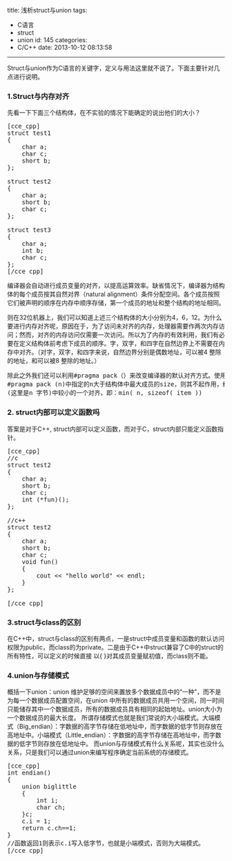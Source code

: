 title: 浅析struct与union
tags:
  - C语言
  - struct
  - union
id: 145
categories:
  - C/C++
date: 2013-10-12 08:13:58
---

Struct与union作为C语言的关键字，定义与用法这里就不说了。下面主要针对几点进行说明。

### 1.Struct与内存对齐

先看一下下面三个结构体，在不实验的情况下能确定的说出他们的大小？
<pre>[cce_cpp]
struct test1
{
    char a;
    char c;
    short b;
};

struct test2
{
    char a;
    short b;
    char c;
};

struct test3
{
    char a;
    int b;
    char c;
};
[/cce_cpp]</pre>
编译器会自动进行成员变量的对齐，以提高运算效率。缺省情况下，编译器为结构体的每个成员按其自然对界（natural alignment）条件分配空间。各个成员按照它们被声明的顺序在内存中顺序存储，第一个成员的地址和整个结构的地址相同。
<!--more-->则在32位机器上，我们可以知道上述三个结构体的大小分别为4，6，12。为什么要进行内存对齐呢，原因在于，为了访问未对齐的内存，处理器需要作两次内存访问；然而，对齐的内存访问仅需要一次访问。所以为了内存的有效利用，我们有必要在定义结构体前考虑下成员的顺序。字，双字，和四字在自然边界上不需要在内存中对齐。（对字，双字，和四字来说，自然边界分别是偶数地址，可以被4 整除的地址，和可以被8 整除的地址。）
<pre>除此之外我们还可以利用#pragma pack（）来改变编译器的默认对齐方式。使用伪指令#pragma pack (n)，编译器将按照n个字节对齐；使用伪指令#pragma pack ()，取消自定义字节对齐方式。注意：如果
#pragma pack (n)中指定的n大于结构体中最大成员的size，则其不起作用，结构体仍然按照size最大的成员进行对界。其对齐的规则是,每个成员按其类型的对齐参数(通常是这个类型的大小)和指定对齐参数
(这里是n 字节)中较小的一个对齐，即：min( n, sizeof( item ))</pre>

### 2\. struct内部可以定义函数吗

答案是对于C++, struct内部可以定义函数，而对于C，struct内部只能定义函数指针。
<pre>[cce_cpp]
//c
struct test2
{
    char a;
    short b;
    char c;
    int (*fun)();
};

//c++
struct test2
{
    char a;
    short b;
    char c;
    void fun()
    {
        cout &lt;&lt; "hello world" &lt;&lt; endl;
    }
};

[/cce_cpp]</pre>

### 3.struct与class的区别

在C++中，struct与class的区别有两点，一是struct中成员变量和函数的默认访问权限为public，而class的为private。二是由于C++中struct兼容了C中的struct的所有特性，可以定义的时候直接
以{ }对其成员变量赋初值，而class则不能。

### 4.union与存储模式

概括一下union：union 维护足够的空间来置放多个数据成员中的“一种”，而不是为每一个数据成员配置空间，在union 中所有的数据成员共用一个空间，同一时间只能储存其中一个数据成员，所有的数据成员具有相同的起始地址。union大小为一个数据成员的最大长度。
所谓存储模式也就是我们常说的大小端模式。大端模式（Big_endian）：字数据的高字节存储在低地址中，而字数据的低字节则存放在高地址中。小端模式（Little_endian）：字数据的高字节存储在高地址中，而字数据的低字节则存放在低地址中。
而union与存储模式有什么关系呢，其实也没什么关系，只是我们可以通过union来编写程序确定当前系统的存储模式。
<pre>[cce_cpp]
int endian()
{
    union biglittle
    {
        int i;
        char ch;
    }c;
    c.i = 1;
    return c.ch==1;
}
//函数返回1则表示c.i写入低字节，也就是小端模式，否则为大端模式。
[/cce_cpp]</pre>
&nbsp;